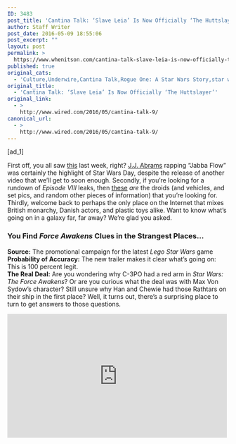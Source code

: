 ```yaml
---
ID: 3483
post_title: 'Cantina Talk: ‘Slave Leia’ Is Now Officially ‘The Huttslayer’'
author: Staff Writer
post_date: 2016-05-09 18:55:06
post_excerpt: ""
layout: post
permalink: >
  https://www.whenitson.com/cantina-talk-slave-leia-is-now-officially-the-huttslayer/
published: true
original_cats:
  - 'Culture,Underwire,Cantina Talk,Rogue One: A Star Wars Story,star wars,Star Wars: Episode VIII,Star Wars: The Force Awakens'
original_title:
  - 'Cantina Talk: ‘Slave Leia’ Is Now Officially ‘The Huttslayer’'
original_link:
  - >
    http://www.wired.com/2016/05/cantina-talk-9/
canonical_url:
  - >
    http://www.wired.com/2016/05/cantina-talk-9/
---
```

 [ad_1]
<br><div id=""><p>First off, you all saw <a href="http://www.wired.com/2016/05/hamilton-jj-abrams-jabba-flow/">this</a> last week, right? <a href="http://www.wired.com/tag/jj-abrams/" target="_blank">J.J. Abrams</a> rapping “Jabba Flow” was certainly the highlight of Star Wars Day, despite the release of another video that we’ll get to soon enough. Secondly, if you’re looking for a rundown of <em>Episode VIII</em> leaks, then <a href="http://www.slashgear.com/every-star-wars-viii-secret-leaked-so-far-02438470/">these</a> <em>are</em> the droids (and vehicles, and set pics, and random other pieces of information) that you’re looking for. Thirdly, welcome back to perhaps the only place on the Internet that mixes British monarchy, Danish actors, and plastic toys alike. Want to know what’s going on in a galaxy far, far away? We’re glad you asked.</p>
<h3>You Find <em>Force Awakens</em> Clues in the Strangest Places…</h3>
<p><strong>Source:</strong> The promotional campaign for the latest <em>Lego Star Wars</em> game<br/><strong>Probability of Accuracy:</strong> The new trailer makes it clear what’s going on: This is 100 percent legit.<br/><strong>The Real Deal:</strong> Are you wondering why C-3PO had a red arm in <em>Star Wars: The Force Awakens</em>? Or are you curious what the deal was with Max Von Sydow’s character? Still unsure why Han and Chewie had those Rathtars on their ship in the first place? Well, it turns out, there’s a surprising place to turn to get answers to those questions.</p>
<p><iframe width="500" height="281" src="https://www.youtube.com/embed/dWN5nl8IWxk?feature=oembed" frameborder="0" allowfullscreen=""/></p>
<p>Yes, the <em>Lego Star Wars: The Force Awakens</em> game will have six all-new adventures featuring plots that weren’t in the movie itself, and give more attention to characters who didn’t get much screen time. Also, yes, that’s really Harrison Ford, Oscar Isaac, and everyone else voicing their characters in the game. What is this insane, wonderful world in which we live?</p>
<h3>Yes, Huttslayer Is Now Canon</h3>
<p><strong>Source:</strong> The newly published <em>Star Wars: Bloodlines</em> novel<br/><strong>Probability of Accuracy:</strong> Just as true as the fact that Jabba is no more. (Sorry, Hutt truthers.)<br/><strong>The Real Deal:</strong> Even more important <em>Force Awakens</em> backstory is revealed in the newly released <em>Star Wars: Bloodlines</em> prose novel, which establishes brand new canonical details about the rise of the First Order, the birth of the Resistance, the relationship between Han and Leia, and <a href="http://www.denofgeek.us/movies/star-wars/255042/star-wars-10-things-bloodline-added-to-the-new-canon">all manner of information fans have been wondering about since last December</a>. But writer Claudia Gray didn’t stop there; she also explains why Leia has more of an English accent in the first movie than any other appearance, and takes the fan-concept that “Slave Leia” should be renamed “the Huttslayer” and <a href="http://www.ew.com/article/2016/05/03/star-wars-bloodline-princess-leia">makes it official Star Wars canon</a>. “Not only did I like recasting that outfit as a memory of Leia being really strong and kick-ass, but think about it—for a human being to kill a Hutt with her bare hands? That’s unbelievable,” Gray told <em>Entertainment Weekly</em> about the move. “Anybody who would be able to pull that off would be remembered for it. That would be legend.” (Those still on the fence about checking the book out: Rian Johnson <a href="http://www.starwars.com/news/8-reasons-star-wars-bloodline-will-be-essential-reading">contributed to the plot</a>, seeding elements of <em>Episode VIII</em> in there, but no one is even hinting at what those elements might be. Read and speculate.)</p>
<h3>Meet The New Han Solo (For Real, This Time)</h3>
<p><strong>Source:</strong> Multiple Internet reports<br/><strong>Probability of Accuracy:</strong> Although Disney hasn’t officially announced it yet, the sheer volume of people 100 percent convinced this is true would suggest that it’s a done deal. Well, almost.<br/><strong>The Real Deal:</strong> As has been strongly rumored for some time, <a href="http://deadline.com/2016/05/star-wars-han-solo-movie-alden-ehrenreich-frontrunner-cast-1201737425/"><em>Hail, Caesar!</em>‘s Alden Ehrenreich will play a young Han Solo</a> in the prequel movie scheduled for 2018. The actor’s name has remained in the running for a number of months as the short list for the role kept getting shorter and shorter, and sources are now claiming that he’s negotiating terms with the studio. The fact that Disney hasn’t commented on the matter yet leaves a small amount of wiggle room that things could fall through at the eleventh hour, but barring that unfortunate scenario, it’s time to start lobbying directors Phil Lord and Chris Miller to insert a scene where Han has to tell someone, <a href="http://www.nytimes.com/video/movies/100000004222334/hail-caesar-would-that-it-were-so-simple.html">“would that it were so simple”</a>. (Come <em>on</em>, Lord and Miller. You know you want to.) Now, who’s going to play Chewbacca…?</p>
<h3><em>Episode VIII</em> Will Up the Surprise Cameo Ante Significantly</h3>
<p><strong>Source:</strong> British newspaper reports<br/><strong>Probability of Accuracy:</strong> On the one hand, they’re reports from British newspapers. On the other, they haven’t been contested by anybody…<br/><strong>The Real Deal:</strong> What’s that? You thought <em>The Force Awakens</em> had taken the secret cameo game to a whole new level with Daniel Craig’s stormtrooper? (Everyone knew about Simon Pegg playing <a href="http://starwars.wikia.com/wiki/Unkar_Plutt">Unkar Plutt</a> already, right?) Well, Rian Johnson has seen <a href="http://www.wired.com/2015/12/force-awakens-surprise-cameos/" target="_blank">what J.J. Abrams can do</a>, and gone a full Spin Doctors better, adding two princes to the mix. Yes, <a href="http://www.dailymail.co.uk/news/article-3555660/The-British-Empire-Strikes-William-Harry-secretly-film-Stormtrooper-roles-Pinewood-Star-Wars-epic-unlike-mock-helmets-on.html">according to the <em>Daily Mail</em></a>, Princes William and Harry will appear in <em>Star Wars: Episode VIII</em> as stormtroopers at an undisclosed point in the movie. According to the <em>Mail</em>, spokesmen for the royals “would neither confirm nor deny” their cameos, so the proof will be in the movie itself, which hits theaters in December 2017. If any of the stormtroopers sound more posh than the others and call Poe a peasant, at least we’ll know why.</p>
<h3>Why, Yes, <em>Rogue One</em> Will Have a Very Star Wars-esque Theme</h3>
<p><strong>Source:</strong> Mads Mikkelsen (maybe)<br/><strong>Probability of Accuracy:</strong> It all depends on how playful you believe Mikkelsen was being at the time, really.<br/><strong>The Real Deal:</strong> This is an odd one. After months of secrecy surrounding the identity of Mads Mikkelsen’s character in this holiday season’s <em>Rogue One: A Star Wars Story</em>, it appears that the actor accidentally revealed who he was playing during an interview on British television:</p>
<blockquote class="twitter-tweet" data-lang="en" readability="7.1396648044693">
<p dir="ltr" lang="en">Danish actor Mads Mikkelsen reveals that he’s playing the father of the main character in Star Wars film Rogue One <a href="https://t.co/6dagUqZB2j">https://t.co/6dagUqZB2j</a></p>
<p>— Sky News (@SkyNews) <a href="https://twitter.com/SkyNews/status/725701030810263552">April 28, 2016</a></p></blockquote>
<p>Assuming that this was a genuine reveal, and not Mads merely playing a joke on the host and everyone watching, this puts <em>Rogue One</em> in safe Star Wars territory, considering how much of the central saga relies on relationships between leads and their fathers (or, in the case of the prequels, father figures). Of course, that <em>is</em> assuming that Mikkelsen isn’t playing with everyone here, and that he actually plays an important role in the movie. </p>
<h3>Time to Make That Poe/Finn Ship Canon, Lucasfilm</h3>
<p><strong>Source:</strong> GLADD’s annual report on media representation of LGTBQ characters<br/><strong>Probability of Accuracy:</strong> They’re not <em>wrong</em>, let’s be real.<br/><strong>The Real Deal:</strong> In its fourth annual <em>Studio Responsibility Index</em>—a study into movie studios’ diversity when it comes to onscreen representation of gay, lesbian, bisexual and transgender characters—the organization GLAAD suggests that Disney can turn around its shameful showing (absolutely no LGBT characters across 11 movies released in 2015) with one simple move: “the most obvious place where Disney could include LGBT characters is in the upcoming eighth Star Wars film,” the report reads. It’s not only a good idea, it’s one that’s been discussed before, with <a href="http://www.thedailybeast.com/articles/2016/02/26/j-j-abrams-gay-characters-coming-to-star-wars.html"><em>Force Awakens</em> director J.J. Abrams saying</a> that “of course” the franchise would be adding queer characters in future installments. “I <em>know</em> that this will happen,” he said in February. “I know it will.” Last year’s novel <em>Star Wars: Aftermath</em> added the franchise’s first canonically gay character in Sinjir Rath Velus, so it’s not as if there hasn’t been groundwork laid down (much to the upset of more conservative fans). But when it comes to getting a gay character in the movies… Well, let’s just say that it could be time for Rian Johnson and Lucasfilm to give the fans what they want and out Poe as someone who’s really, <em>really</em> into Finn. What do you think, Rian? </p>
<blockquote class="twitter-tweet" data-conversation="none" data-lang="en" readability="1.7880434782609"><p><a href="https://twitter.com/davidkwong">@davidkwong</a> <a href="https://twitter.com/clmazin">@clmazin</a> <a href="https://twitter.com/adityasood">@adityasood</a> <a href="https://twitter.com/shannonwoodward">@shannonwoodward</a> <a href="https://twitter.com/zoeinthecities">@zoeinthecities</a> <a href="https://twitter.com/steveasbell">@steveasbell</a> <a href="https://twitter.com/meganamram">@meganamram</a> <a href="https://twitter.com/chrizmillr">@chrizmillr</a> 33:47 <a href="https://t.co/mo3hipkOcN">pic.twitter.com/mo3hipkOcN</a> — Rian Johnson (@rianjohnson) <a href="https://twitter.com/rianjohnson/status/687503266121297924">January 14, 2016</a></p></blockquote>


			<a class="visually-hidden skip-to-text-link focusable bg-white" href="#start-of-content">Go Back to Top. Skip To: Start of Article.</a>

			
</div>
<br>[ad_2]
<br><a href="http://www.wired.com/2016/05/cantina-talk-9/">Source </a>